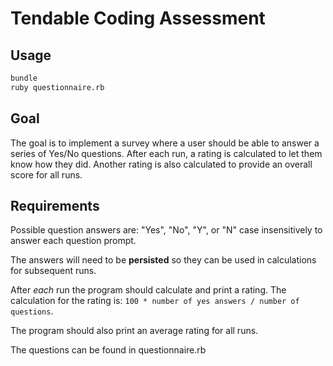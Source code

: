 # Tendable Coding Assessment

## Usage

```sh
bundle
ruby questionnaire.rb
```

## Goal

The goal is to implement a survey where a user should be able to answer a series of Yes/No questions. After each run, a rating is calculated to let them know how they did. Another rating is also calculated to provide an overall score for all runs.

## Requirements

Possible question answers are: "Yes", "No", "Y", or "N" case insensitively to answer each question prompt.

The answers will need to be **persisted** so they can be used in calculations for subsequent runs.

After _each_ run the program should calculate and print a rating. The calculation for the rating is: `100 * number of yes answers / number of questions`.

The program should also print an average rating for all runs.

The questions can be found in questionnaire.rb

